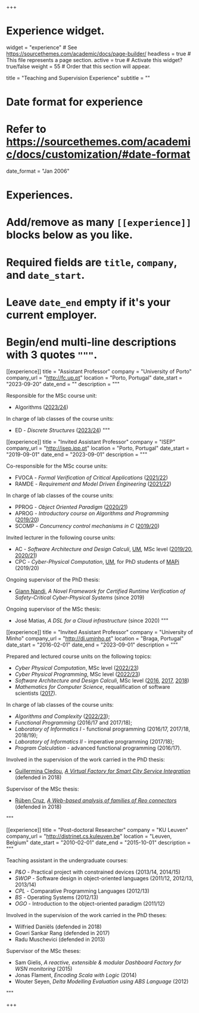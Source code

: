 +++
# Experience widget.
widget = "experience"  # See https://sourcethemes.com/academic/docs/page-builder/
headless = true  # This file represents a page section.
active = true  # Activate this widget? true/false
weight = 55  # Order that this section will appear.

title = "Teaching and Supervision Experience"
subtitle = ""

# Date format for experience
#   Refer to https://sourcethemes.com/academic/docs/customization/#date-format
date_format = "Jan 2006"

# Experiences.
#   Add/remove as many `[[experience]]` blocks below as you like.
#   Required fields are `title`, `company`, and `date_start`.
#   Leave `date_end` empty if it's your current employer.
#   Begin/end multi-line descriptions with 3 quotes `"""`.

[[experience]]
  title = "Assistant Professor"
  company = "University of Porto"
  company_url = "http://fc.up.pt"
  location = "Porto, Portugal"
  date_start = "2023-09-20"
  date_end = ""
  description = """
<p></p>Responsible for the MSc course unit:<p></p>

  * Algorithms ([2023/24](https://cister-labs.github.io/alg2324/))

<p></p>In charge of lab classes of the course units:<p></p>

  * ED - _Discrete Structures_ ([2023/24](https://www.dcc.fc.up.pt/~rvr/aulas/AC2324/ED2324/))
  """


[[experience]]
  title = "Invited Assistant Professor"
  company = "ISEP"
  company_url = "http://isep.ipp.pt"
  location = "Porto, Portugal"
  date_start = "2019-09-01"
  date_end = "2023-09-01"
  description = """
<p></p>Co-responsible for the MSc course units:<p></p>

  * FVOCA - _Formal Verification of Critical Applications_ ([2021/22](https://cister-labs.github.io/fvoca2122/))
  * RAMDE - _Requirement and Model Driven Engineering_ ([2021/22](https://cister-labs.github.io/ramde2122/))

<p></p>In charge of lab classes of the course units:<p></p>

  * PPROG - _Object Oriented Paradigm_ ([2020/21](https://www.isep.ipp.pt/Course/Course/26))
  * APROG - _Introductory course on Algorithms and Programming_ ([2019/20](https://www.dei.isep.ipp.pt/~jasm/aprog-mec-EN/))
  * SCOMP - _Concurrency control mechanisms in C_ ([2019/20](https://www.isep.ipp.pt/Course/Course/26))

<p></p>
Invited lecturer in the following course units:
<p></p>

  * AC - _Software Architecture and Design Calculi_, [UM](https://di.uminho.pt), MSc level ([2019/20](https://lmf.di.uminho.pt/ac-1920/), [2020/21](https://lmf.di.uminho.pt/ac-2021/))
  * CPC - _Cyber-Physical Computation_, [UM](https://di.uminho.pt), for PhD students of [MAPi](http://mapi.map.edu.pt/) (2019/20)

<p></p>
Ongoing supervisor of the PhD thesis:
<p></p>

  * [Giann Nandi](http://www.cister.isep.ipp.pt/people/giann_nandi/), _A Novel Framework for Certified Runtime Verification of Safety-Critical Cyber-Physical Systems_ (since 2019)

<p></p>
Ongoing supervisor of the MSc thesis:
<p></p>

  * José Matias, _A DSL for a Cloud infrastructure_ (since 2020)
  """

[[experience]]
  title = "Invited Assistant Professor"
  company = "University of Minho"
  company_url = "http://di.uminho.pt"
  location = "Braga, Portugal"
  date_start = "2016-02-01"
  date_end = "2023-09-01"
  description = """<p></p>

Prepared and lectured course units on the following topics:

* _Cyber Physical Computation_, MSc level ([2022/23](https://lmf.di.uminho.pt/CyPhyComp2223/))
* _Cyber Physical Programming_, MSc level ([2022/23](https://haslab.github.io/MFP/PCF/2223/))
* _Software Architecture and Design Calculi_, MSc level ([2016](http://ac1516.proenca.org), [2017](http://ac1617.proenca.org), [2018](http://lmf.di.uminho.pt/ac-1718))
* _Mathematics for Computer Science_, requalification of software scientists ([2017](http://mi1718.proenca.org)).

<p></p>In charge of lab classes of the course units:<p></p>

  - _Algorithms and Complexity_ ([2022/23](https://www4.di.uminho.pt/~jno/sitedi/uc_J303N6.html));
  - _Functional Programming_ (2016/17 and 2017/18);
  - _Laboratory of Informatics I_ - functional programming (2016/17, 2017/18, 2018/19);
  - _Laboratory of Informatics II_ - imperative programming (2017/18);
  - _Program Calculation_ - advanced functional programming (2016/17).

<p></p>
Involved in the supervision of the work carried in the PhD thesis:
<p></p>

  * [Guillermina Cledou](https://haslab.uminho.pt/mgc/), [_A Virtual Factory for Smart City Service Integration_](https://repositorium.sdum.uminho.pt/bitstream/1822/59068/1/Mar%C3%ADa%20Guillermina%20Cledou.pdf) (defended in 2018)

<p></p>
Supervisor of the MSc thesis:
<p></p>

  * [Rúben Cruz](https://www.linkedin.com/in/rubenamcruz/), [_A Web-based analysis of families of Reo connectors_](http://davinci.di.uminho.pt/publications/ruben-thesis.pdf) (defended in 2018)

  """

[[experience]]
  title = "Post-doctoral Researcher"
  company = "KU Leuven"
  company_url = "http://distrinet.cs.kuleuven.be"
  location = "Leuven, Belgium"
  date_start = "2010-02-01"
  date_end = "2015-10-01"
  description = """<p></p>

Teaching assistant in the undergraduate courses:

* _P&O_ - Practical project with constrained devices (2013/14, 2014/15)
* _SWOP_ - Software design in object-oriented languages (2011/12, 2012/13, 2013/14)
* _CPL_ - Comparative Programming Languages (2012/13)
* _BS_ - Operating Systems (2012/13)
* _OGO_ - Introduction to the object-oriented paradigm (2011/12)

<p></p>
Involved in the supervision of the work carried in the PhD theses:
<p></p>

  - Wilfried Daniëls (defended in 2018)
  - Gowri Sankar Rang (defended in 2017)
  - Radu Muschevici (defended in 2013)

<p></p>
Supervisor of the MSc theses:
<p></p>

  *  Sam Gielis, _A reactive, extensible & modular Dashboard Factory for WSN monitoring_ (2015)
  * Jonas Flament, _Encoding Scala with Logic_ (2014)
  * Wouter Seyen, _Delta Modelling Evaluation using ABS Language_ (2012)

"""

+++
